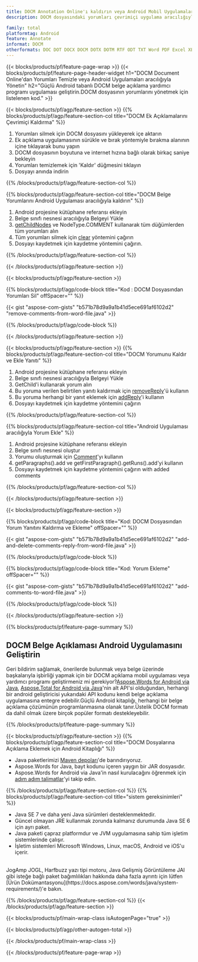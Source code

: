 ```yaml
---
title: DOCM Annotation Online'ı kaldırın veya Android Mobil Uygulamalarını kullanarak Ek Açıklamaları Yönetin
description: DOCM dosyasındaki yorumları çevrimiçi uygulama aracılığıyla ücretsiz olarak silin.DOCM dosyalarının yorumlarını yönetmek için Android API kodu.

family: total
platformtag: Android
feature: Annotate
informat: DOCM
otherformats: DOC DOT DOCX DOCM DOTX DOTM RTF ODT TXT Word PDF Excel XLS XLSX XLSB XLSM XLT XLTX XLTM CSV TSV ODS Powerpoint PPT PPS PPTX POTX PPSX PPTM PPSM POTM ODP
---
```

{{< blocks/products/pf/feature-page-wrap >}}
{{< blocks/products/pf/feature-page-header-widget h1="DOCM Document Online'dan Yorumları Temizle veya Android Uygulamaları aracılığıyla Yönetin" h2="Güçlü Android tabanlı DOCM belge açıklama yardımcı programı uygulaması geliştirin.DOCM dosyasının yorumlarını yönetmek için listelenen kod." >}}

{{< blocks/products/pf/agp/feature-section >}}
{{% blocks/products/pf/agp/feature-section-col title="DOCM Ek Açıklamalarını Çevrimiçi Kaldırma" %}}

1. Yorumları silmek için DOCM dosyasını yükleyerek içe aktarın
1. Ek açıklama uygulamasının sürükle ve bırak yöntemiyle bırakma alanının içine tıklayarak bunu yapın
1. DOCM dosyasının boyutuna ve internet hızına bağlı olarak birkaç saniye bekleyin
1. Yorumları temizlemek için 'Kaldır' düğmesini tıklayın
1. Dosyayı anında indirin

{{% /blocks/products/pf/agp/feature-section-col %}}

{{% blocks/products/pf/agp/feature-section-col title="DOCM Belge Yorumlarını Android Uygulaması aracılığıyla kaldırın" %}}

1. Android projesine kütüphane referansı ekleyin
1. Belge sınıfı nesnesi aracılığıyla Belgeyi Yükle
1. [getChildNodes](https://reference.aspose.com/words/java/com.aspose.words/document/#getChildNodes) ve NodeType.COMMENT kullanarak tüm düğümlerden tüm yorumları alın
1. Tüm yorumları silmek için [clear](https://reference.aspose.com/words/java/com.aspose.words/nodecollection/#clear) yöntemini çağırın
1. Dosyayı kaydetmek için kaydetme yöntemini çağırın.

{{% /blocks/products/pf/agp/feature-section-col %}}

{{< /blocks/products/pf/agp/feature-section >}}

{{< blocks/products/pf/agp/feature-section >}}

{{% blocks/products/pf/agp/code-block title="Kod : DOCM Dosyasından Yorumları Sil" offSpacer="" %}}

{{< gist "aspose-com-gists" "b571b78d9a9a1b41d5ece691af6102d2" "remove-comments-from-word-file.java" >}}

{{% /blocks/products/pf/agp/code-block %}}

{{< /blocks/products/pf/agp/feature-section >}}


{{< blocks/products/pf/agp/feature-section >}}
{{% blocks/products/pf/agp/feature-section-col title="DOCM Yorumunu Kaldır ve Ekle Yanıtı" %}}

1. Android projesine kütüphane referansı ekleyin
1. Belge sınıfı nesnesi aracılığıyla Belgeyi Yükle
1. GetChild'i kullanarak yorum alın
1. Bu yoruma verilen belirtilen yanıtı kaldırmak için [removeReply](https://reference.aspose.com/words/java/com.aspose.words/comment/#removeReply-com.aspose.words.Comment)'ü kullanın
1. Bu yoruma herhangi bir yanıt eklemek için [addReply](https://reference.aspose.com/words/java/com.aspose.words/comment/#addReply-java.lang.String-java.lang.String-java.util.Date-java.lang.String)'i kullanın
1. Dosyayı kaydetmek için kaydetme yöntemini çağırın

{{% /blocks/products/pf/agp/feature-section-col %}}

{{% blocks/products/pf/agp/feature-section-col title="Android Uygulaması aracılığıyla Yorum Ekle" %}}

1. Android projesine kütüphane referansı ekleyin
1. Belge sınıfı nesnesi oluştur
1. Yorumu oluşturmak için [Comment](https://reference.aspose.com/words/java/com.aspose.words/comment/)'yı kullanın
1. getParagraphs().add ve getFirstParagraph().getRuns().add'yi kullanın
1. Dosyayı kaydetmek için kaydetme yöntemini çağırın with added comments

{{% /blocks/products/pf/agp/feature-section-col %}}

{{< /blocks/products/pf/agp/feature-section >}}

{{< blocks/products/pf/agp/feature-section >}}

{{% blocks/products/pf/agp/code-block title="Kod: DOCM Dosyasından Yorum Yanıtını Kaldırma ve Ekleme" offSpacer="" %}}

{{< gist "aspose-com-gists" "b571b78d9a9a1b41d5ece691af6102d2" "add-and-delete-comments-reply-from-word-file.java" >}}

{{% /blocks/products/pf/agp/code-block %}}

{{% blocks/products/pf/agp/code-block title="Kod: Yorum Ekleme" offSpacer="" %}}

{{< gist "aspose-com-gists" "b571b78d9a9a1b41d5ece691af6102d2" "add-comments-to-word-file.java" >}}

{{% /blocks/products/pf/agp/code-block %}}

{{< /blocks/products/pf/agp/feature-section >}}


{{% blocks/products/pf/feature-page-summary %}}


<h2>DOCM Belge Açıklaması Android Uygulamasını Geliştirin</h2>

Geri bildirim sağlamak, önerilerde bulunmak veya belge üzerinde başkalarıyla işbirliği yapmak için bir DOCM açıklama mobil uygulaması veya yardımcı programı geliştirmeniz mi gerekiyor?[Aspose.Words for Android via Java](https://products.aspose.com/words/tr/android-java/), [Aspose.Total for Android via Java](https://products.aspose.com/total/tr/android-java/)'nin alt API'si olduğundan, herhangi bir android geliştiricisi yukarıdaki API kodunu kendi belge açıklama uygulamasına entegre edebilir.Güçlü Android kitaplığı, herhangi bir belge açıklama çözümünün programlanmasına olanak tanır.Üstelik DOCM formatı da dahil olmak üzere birçok popüler formatı destekleyebilir.<br />

{{% /blocks/products/pf/feature-page-summary %}}

{{< blocks/products/pf/agp/feature-section >}}
{{% blocks/products/pf/agp/feature-section-col title="DOCM Dosyalarına Açıklama Eklemek için Android Kitaplığı" %}}

- Java paketlerimizi [Maven depoları](https://releases.aspose.com/java/repo/com/aspose/aspose-words/)'de barındırıyoruz. 
- Aspose.Words for Java, bayt kodunu içeren yaygın bir JAR dosyasıdır.
- Aspose.Words for Android via Java'in nasıl kurulacağını öğrenmek için [adım adım talimatlar](https://docs.aspose.com/words/java/install-aspose-words-for-android-via-java/)'yi takip edin.

{{% /blocks/products/pf/agp/feature-section-col %}}
{{% blocks/products/pf/agp/feature-section-col title="sistem gereksinimleri" %}}

- Java SE 7 ve daha yeni Java sürümleri desteklenmektedir.
- Güncel olmayan JRE kullanmak zorunda kalmanız durumunda Java SE 6 için ayrı paket.
- Java paketi çapraz platformdur ve JVM uygulamasına sahip tüm işletim sistemlerinde çalışır.
- İşletim sistemleri Microsoft Windows, Linux, macOS, Android ve iOS'u içerir.

<br />
JogAmp JOGL, Harfbuzz yazı tipi motoru, Java Gelişmiş Görüntüleme JAI gibi isteğe bağlı paket bağımlılıkları hakkında daha fazla ayrıntı için lütfen [Ürün Dokümantasyonu](https://docs.aspose.com/words/java/system-requirements/)'e bakın.

{{% /blocks/products/pf/agp/feature-section-col %}}
{{< /blocks/products/pf/agp/feature-section >}}


{{< blocks/products/pf/main-wrap-class isAutogenPage="true" >}}

{{< blocks/products/pf/agp/other-autogen-total >}}

{{< /blocks/products/pf/main-wrap-class >}}

{{< /blocks/products/pf/feature-page-wrap >}}